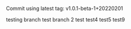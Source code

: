 Commit using latest tag: v1.0.1-beta-1+20220201

testing branch
test branch 2
test 
test4 
test5
test9